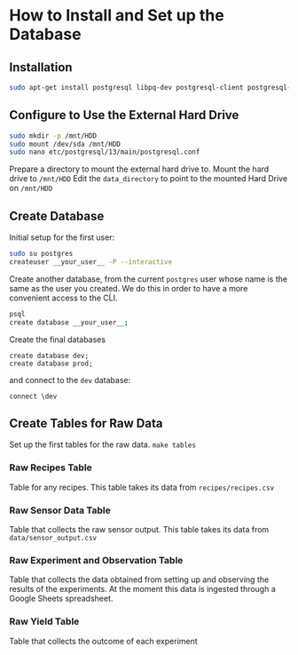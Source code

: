 # How to Install and Set up the Database

## Installation
```bash
sudo apt-get install postgresql libpq-dev postgresql-client postgresql-client-common pgadmin3
```

## Configure to Use the External Hard Drive


```bash
sudo mkdir -p /mnt/HDD
sudo mount /dev/sda /mnt/HDD
sudo nano etc/postgresql/13/main/postgresql.conf
```

Prepare a directory to mount the external hard drive to.
Mount the hard drive to `/mnt/HDD`
Edit the `data_directory` to point to the mounted Hard Drive on `/mnt/HDD` 

## Create Database

Initial setup for the first user:

```bash
sudo su postgres
createuser __your_user__ -P --interactive
```

Create another database, from the current `postgres` user whose name is the same as the user you created.
We do this in order to have a more convenient access to the CĹI.

```bash
psql
create database __your_user__;
```

Create the final databases

```psql
create database dev;
create database prod;
```

and connect to the `dev` database:

```psql
connect \dev
```

## Create Tables for Raw Data

Set up the first tables for the raw data.
```make tables```

### Raw Recipes Table

Table for any recipes. This table takes its data from `recipes/recipes.csv` 

### Raw Sensor Data Table

Table that collects the raw sensor output. This table takes its data from `data/sensor_output.csv`

### Raw Experiment and Observation Table

Table that collects the data obtained from setting up and observing the results of the experiments.
At the moment this data is ingested through a Google Sheets spreadsheet.

### Raw Yield Table

Table that collects the outcome of each experiment

